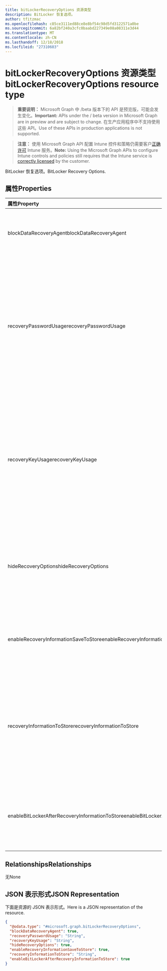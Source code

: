 ```yaml
---
title: bitLockerRecoveryOptions 资源类型
description: BitLocker 恢复选项。
author: tfitzmac
ms.openlocfilehash: c85ce3111ed88ce8e8bf54c98d5fd3122571a0be
ms.sourcegitcommit: 6a82bf240a3cfc0baabd227349e08a08311e3d44
ms.translationtype: MT
ms.contentlocale: zh-CN
ms.lasthandoff: 12/18/2018
ms.locfileid: "27310603"
---
```

# <a name="bitlockerrecoveryoptions-resource-type"></a><span data-ttu-id="bab84-103">bitLockerRecoveryOptions 资源类型</span><span class="sxs-lookup"><span data-stu-id="bab84-103">bitLockerRecoveryOptions resource type</span></span>

> <span data-ttu-id="bab84-104">**重要说明：** Microsoft Graph 中 /beta 版本下的 API 是预览版，可能会发生变化。</span><span class="sxs-lookup"><span data-stu-id="bab84-104">**Important:** APIs under the / beta version in Microsoft Graph are in preview and are subject to change.</span></span> <span data-ttu-id="bab84-105">在生产应用程序中不支持使用这些 API。</span><span class="sxs-lookup"><span data-stu-id="bab84-105">Use of these APIs in production applications is not supported.</span></span>

> <span data-ttu-id="bab84-106">**注意：** 使用 Microsoft Graph API 配置 Intune 控件和策略仍需要客户[正确许可](https://go.microsoft.com/fwlink/?linkid=839381) Intune 服务。</span><span class="sxs-lookup"><span data-stu-id="bab84-106">**Note:** Using the Microsoft Graph APIs to configure Intune controls and policies still requires that the Intune service is [correctly licensed](https://go.microsoft.com/fwlink/?linkid=839381) by the customer.</span></span>

<span data-ttu-id="bab84-107">BitLocker 恢复选项。</span><span class="sxs-lookup"><span data-stu-id="bab84-107">BitLocker Recovery Options.</span></span>
## <a name="properties"></a><span data-ttu-id="bab84-108">属性</span><span class="sxs-lookup"><span data-stu-id="bab84-108">Properties</span></span>
|<span data-ttu-id="bab84-109">属性</span><span class="sxs-lookup"><span data-stu-id="bab84-109">Property</span></span>|<span data-ttu-id="bab84-110">类型</span><span class="sxs-lookup"><span data-stu-id="bab84-110">Type</span></span>|<span data-ttu-id="bab84-111">说明</span><span class="sxs-lookup"><span data-stu-id="bab84-111">Description</span></span>|
|:---|:---|:---|
|<span data-ttu-id="bab84-112">blockDataRecoveryAgent</span><span class="sxs-lookup"><span data-stu-id="bab84-112">blockDataRecoveryAgent</span></span>|<span data-ttu-id="bab84-113">Boolean</span><span class="sxs-lookup"><span data-stu-id="bab84-113">Boolean</span></span>|<span data-ttu-id="bab84-114">指示是否阻止基于证书的数据恢复代理。</span><span class="sxs-lookup"><span data-stu-id="bab84-114">Indicates whether to block certificate-based data recovery agent.</span></span>|
|<span data-ttu-id="bab84-115">recoveryPasswordUsage</span><span class="sxs-lookup"><span data-stu-id="bab84-115">recoveryPasswordUsage</span></span>|[<span data-ttu-id="bab84-116">configurationUsage</span><span class="sxs-lookup"><span data-stu-id="bab84-116">configurationUsage</span></span>](../resources/intune-deviceconfig-configurationusage.md)|<span data-ttu-id="bab84-117">指示是否允许用户或所需的固定生成 48 位数恢复密码或系统磁盘。</span><span class="sxs-lookup"><span data-stu-id="bab84-117">Indicates whether users are allowed or required to generate a 48-digit recovery password for fixed or system disk.</span></span> <span data-ttu-id="bab84-118">可取值为：`blocked`、`required`、`allowed`。</span><span class="sxs-lookup"><span data-stu-id="bab84-118">Possible values are: `blocked`, `required`, `allowed`.</span></span>|
|<span data-ttu-id="bab84-119">recoveryKeyUsage</span><span class="sxs-lookup"><span data-stu-id="bab84-119">recoveryKeyUsage</span></span>|[<span data-ttu-id="bab84-120">configurationUsage</span><span class="sxs-lookup"><span data-stu-id="bab84-120">configurationUsage</span></span>](../resources/intune-deviceconfig-configurationusage.md)|<span data-ttu-id="bab84-121">指示是否允许用户或所需的固定生成 256 位恢复密钥或系统磁盘。</span><span class="sxs-lookup"><span data-stu-id="bab84-121">Indicates whether users are allowed or required to generate a 256-bit recovery key for fixed or system disk.</span></span> <span data-ttu-id="bab84-122">可取值为：`blocked`、`required`、`allowed`。</span><span class="sxs-lookup"><span data-stu-id="bab84-122">Possible values are: `blocked`, `required`, `allowed`.</span></span>|
|<span data-ttu-id="bab84-123">hideRecoveryOptions</span><span class="sxs-lookup"><span data-stu-id="bab84-123">hideRecoveryOptions</span></span>|<span data-ttu-id="bab84-124">Boolean</span><span class="sxs-lookup"><span data-stu-id="bab84-124">Boolean</span></span>|<span data-ttu-id="bab84-125">指示允许在 BitLocker 安装向导中显示恢复选项的固定或系统磁盘。</span><span class="sxs-lookup"><span data-stu-id="bab84-125">Indicates whether or not to allow showing recovery options in BitLocker Setup Wizard for fixed or system disk.</span></span>|
|<span data-ttu-id="bab84-126">enableRecoveryInformationSaveToStore</span><span class="sxs-lookup"><span data-stu-id="bab84-126">enableRecoveryInformationSaveToStore</span></span>|<span data-ttu-id="bab84-127">Boolean</span><span class="sxs-lookup"><span data-stu-id="bab84-127">Boolean</span></span>|<span data-ttu-id="bab84-128">指示允许 BitLocker 恢复信息将存储在 AD DS。</span><span class="sxs-lookup"><span data-stu-id="bab84-128">Indicates whether or not to allow BitLocker recovery information to store in AD DS.</span></span>|
|<span data-ttu-id="bab84-129">recoveryInformationToStore</span><span class="sxs-lookup"><span data-stu-id="bab84-129">recoveryInformationToStore</span></span>|[<span data-ttu-id="bab84-130">bitLockerRecoveryInformationType</span><span class="sxs-lookup"><span data-stu-id="bab84-130">bitLockerRecoveryInformationType</span></span>](../resources/intune-deviceconfig-bitlockerrecoveryinformationtype.md)|<span data-ttu-id="bab84-131">配置存储到 AD DS BitLocker 恢复信息的哪些部分。</span><span class="sxs-lookup"><span data-stu-id="bab84-131">Configure what pieces of BitLocker recovery information are stored to AD DS.</span></span> <span data-ttu-id="bab84-132">可取值为：`passwordAndKey`、`passwordOnly`。</span><span class="sxs-lookup"><span data-stu-id="bab84-132">Possible values are: `passwordAndKey`, `passwordOnly`.</span></span>|
|<span data-ttu-id="bab84-133">enableBitLockerAfterRecoveryInformationToStore</span><span class="sxs-lookup"><span data-stu-id="bab84-133">enableBitLockerAfterRecoveryInformationToStore</span></span>|<span data-ttu-id="bab84-134">Boolean</span><span class="sxs-lookup"><span data-stu-id="bab84-134">Boolean</span></span>|<span data-ttu-id="bab84-135">指示启用 BitLocker，直到恢复信息存储在 AD DS。</span><span class="sxs-lookup"><span data-stu-id="bab84-135">Indicates whether or not to enable BitLocker until recovery information is stored in AD DS.</span></span>|

## <a name="relationships"></a><span data-ttu-id="bab84-136">Relationships</span><span class="sxs-lookup"><span data-stu-id="bab84-136">Relationships</span></span>
<span data-ttu-id="bab84-137">无</span><span class="sxs-lookup"><span data-stu-id="bab84-137">None</span></span>
## <a name="json-representation"></a><span data-ttu-id="bab84-138">JSON 表示形式</span><span class="sxs-lookup"><span data-stu-id="bab84-138">JSON Representation</span></span>
<span data-ttu-id="bab84-139">下面是资源的 JSON 表示形式。</span><span class="sxs-lookup"><span data-stu-id="bab84-139">Here is a JSON representation of the resource.</span></span>
<!-- {
  "blockType": "resource",
  "@odata.type": "microsoft.graph.bitLockerRecoveryOptions"
}
-->
``` json
{
  "@odata.type": "#microsoft.graph.bitLockerRecoveryOptions",
  "blockDataRecoveryAgent": true,
  "recoveryPasswordUsage": "String",
  "recoveryKeyUsage": "String",
  "hideRecoveryOptions": true,
  "enableRecoveryInformationSaveToStore": true,
  "recoveryInformationToStore": "String",
  "enableBitLockerAfterRecoveryInformationToStore": true
}
```





